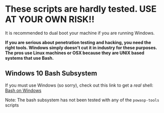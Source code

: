 # These scripts are hardly tested. USE AT YOUR OWN RISK!!

It is recommended to dual boot your machine if you are running Windows.

**If you are serious about penetration testing and hacking, you need the right tools. Windows simply doesn't cut it in industry for these purposes. The pros use Linux machines or OSX because they are UNIX based systems that use Bash.**

## Windows 10 Bash Subsystem
If you must use Windows (so sorry), check out this link to get a *real* shell:
[Bash on Windows](https://docs.microsoft.com/en-us/windows/wsl/install-win10)

Note: The bash subsystem has not been tested with any of the `powasp-tools` scripts
